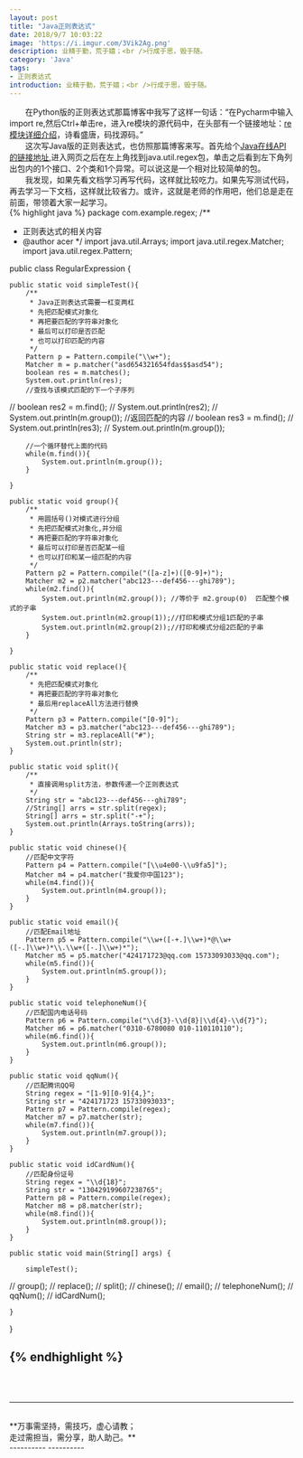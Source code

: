 ```yaml
---
layout: post
title: "Java正则表达式"
date: 2018/9/7 10:03:22 
image: 'https://i.imgur.com/3Vik2Ag.png'
description: 业精于勤，荒于嬉；<br />行成于思，毁于随。
category: 'Java'
tags:
- 正则表达式
introduction: 业精于勤，荒于嬉；<br />行成于思，毁于随。
---
```

&emsp;&emsp;在Python版的正则表达式那篇博客中我写了这样一句话：“在Pycharm中输入 import re,然后Ctrl+单击re，进入re模块的源代码中，在头部有一个链接地址：[re模块详细介绍](http://hg.python.org/cpython/file/618ea5612e83/Lib/re.py)，诗看盛唐，码找源码。”
<br />
&emsp;&emsp;这次写Java版的正则表达式，也仿照那篇博客来写。首先给个[Java在线API的链接地址](http://tool.oschina.net/apidocs/apidoc?api=jdk_7u4),进入网页之后在左上角找到java.util.regex包，单击之后看到左下角列出包内的1个接口、2个类和1个异常。可以说这是一个相对比较简单的包。
<br />
&emsp;&emsp;我发现，如果先看文档学习再写代码，这样就比较吃力。如果先写测试代码，再去学习一下文档，这样就比较省力。或许，这就是老师的作用吧，他们总是走在前面，带领着大家一起学习。
<br />
{% highlight java %}
package com.example.regex;
/**
 * 正则表达式的相关内容
 * @author acer
 */
import java.util.Arrays;
import java.util.regex.Matcher;
import java.util.regex.Pattern;

public class RegularExpression {
	
	public static void simpleTest(){
		/**
		 * Java正则表达式需要一杠变两杠
		 * 先把匹配模式对象化
		 * 再把要匹配的字符串对象化
		 * 最后可以打印是否匹配
		 * 也可以打印匹配的内容		
		 */
		Pattern p = Pattern.compile("\\w+");
		Matcher m = p.matcher("asd654321654fdas$$asd54");
		boolean res = m.matches();
		System.out.println(res);
		//查找与该模式匹配的下一个子序列
//		boolean res2 = m.find();
//		System.out.println(res2);
//		System.out.println(m.group());  //返回匹配的内容
//		boolean res3 = m.find();
//		System.out.println(res3);
//		System.out.println(m.group());
				
		//一个循环替代上面的代码
		while(m.find()){
			System.out.println(m.group());
		}
				
	}
	
	public static void group(){
		/**
		 * 用圆括号()对模式进行分组
		 * 先把匹配模式对象化,并分组
		 * 再把要匹配的字符串对象化
		 * 最后可以打印是否匹配某一组
		 * 也可以打印和某一组匹配的内容  
		 */
		Pattern p2 = Pattern.compile("([a-z]+)([0-9]+)");
		Matcher m2 = p2.matcher("abc123---def456---ghi789");
		while(m2.find()){
			System.out.println(m2.group()); //等价于 m2.group(0)  匹配整个模式的子串
			System.out.println(m2.group(1));//打印和模式分组1匹配的子串
			System.out.println(m2.group(2));//打印和模式分组2匹配的子串
		}
		
	}
	
	public static void replace(){
		/**
		 * 先把匹配模式对象化
		 * 再把要匹配的字符串对象化
		 * 最后用replaceAll方法进行替换
		 */
		Pattern p3 = Pattern.compile("[0-9]");
		Matcher m3 = p3.matcher("abc123---def456---ghi789");
		String str = m3.replaceAll("#");
		System.out.println(str);
	}
	
	public static void split(){
		/**
		 * 直接调用split方法，参数传递一个正则表达式
		 */
		String str = "abc123---def456---ghi789";
		//String[] arrs = str.split(regex);
		String[] arrs = str.split("-+");
		System.out.println(Arrays.toString(arrs));
	}
	
	public static void chinese(){
		//匹配中文字符
		Pattern p4 = Pattern.compile("[\\u4e00-\\u9fa5]");
		Matcher m4 = p4.matcher("我爱你中国123");
		while(m4.find()){
			System.out.println(m4.group());
		}
	}
	
	public static void email(){
		//匹配Email地址
		Pattern p5 = Pattern.compile("\\w+([-+.]\\w+)*@\\w+([-.]\\w+)*\\.\\w+([-.]\\w+)*");
		Matcher m5 = p5.matcher("424171723@qq.com 15733093033@qq.com");
		while(m5.find()){
			System.out.println(m5.group());
		}
	}
	
	public static void telephoneNum(){
		//匹配国内电话号码
		Pattern p6 = Pattern.compile("\\d{3}-\\d{8}|\\d{4}-\\d{7}");
		Matcher m6 = p6.matcher("0310-6780080 010-110110110");
		while(m6.find()){
			System.out.println(m6.group());
		}
	}
	
	public static void qqNum(){
		//匹配腾讯QQ号
		String regex = "[1-9][0-9]{4,}";
		String str = "424171723 15733093033";
		Pattern p7 = Pattern.compile(regex);
		Matcher m7 = p7.matcher(str);
		while(m7.find()){
			System.out.println(m7.group());
		}
	}
	
	public static void idCardNum(){
		//匹配身份证号
		String regex = "\\d{18}";
		String str = "130429199607238765";
		Pattern p8 = Pattern.compile(regex);
		Matcher m8 = p8.matcher(str);
		while(m8.find()){
			System.out.println(m8.group());
		}
	}
	
	public static void main(String[] args) {
		
		simpleTest();
//		group();
//		replace();
//		split();
//		chinese();
//		email();
//		telephoneNum();
//		qqNum();
//		idCardNum();

	}
}

{% endhighlight %}
<br />
<br />
<br />
----------
----------
<br />
**万事需坚持，需技巧，虚心请教；<br />走过需担当，需分享，助人助己。**
<br />
----------
----------
<br />
<br />
<br />